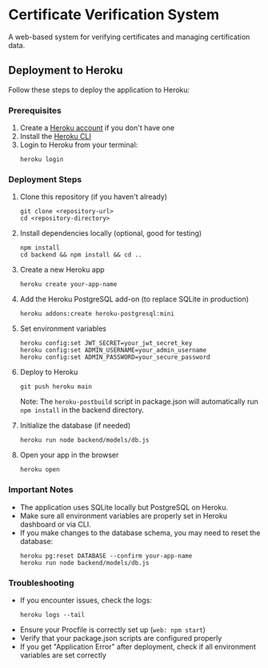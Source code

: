 # Certificate Verification System

A web-based system for verifying certificates and managing certification data.

## Deployment to Heroku

Follow these steps to deploy the application to Heroku:

### Prerequisites

1. Create a [Heroku account](https://signup.heroku.com/) if you don't have one
2. Install the [Heroku CLI](https://devcenter.heroku.com/articles/heroku-cli)
3. Login to Heroku from your terminal:
   ```
   heroku login
   ```

### Deployment Steps

1. Clone this repository (if you haven't already)
   ```
   git clone <repository-url>
   cd <repository-directory>
   ```

2. Install dependencies locally (optional, good for testing)
   ```
   npm install
   cd backend && npm install && cd ..
   ```

3. Create a new Heroku app
   ```
   heroku create your-app-name
   ```

4. Add the Heroku PostgreSQL add-on (to replace SQLite in production)
   ```
   heroku addons:create heroku-postgresql:mini
   ```

5. Set environment variables
   ```
   heroku config:set JWT_SECRET=your_jwt_secret_key
   heroku config:set ADMIN_USERNAME=your_admin_username
   heroku config:set ADMIN_PASSWORD=your_secure_password
   ```

6. Deploy to Heroku
   ```
   git push heroku main
   ```
   
   Note: The `heroku-postbuild` script in package.json will automatically run `npm install` in the backend directory.

7. Initialize the database (if needed)
   ```
   heroku run node backend/models/db.js
   ```

8. Open your app in the browser
   ```
   heroku open
   ```

### Important Notes

- The application uses SQLite locally but PostgreSQL on Heroku.
- Make sure all environment variables are properly set in Heroku dashboard or via CLI.
- If you make changes to the database schema, you may need to reset the database:
  ```
  heroku pg:reset DATABASE --confirm your-app-name
  heroku run node backend/models/db.js
  ```

### Troubleshooting

- If you encounter issues, check the logs:
  ```
  heroku logs --tail
  ```
- Ensure your Procfile is correctly set up (`web: npm start`)
- Verify that your package.json scripts are configured properly
- If you get "Application Error" after deployment, check if all environment variables are set correctly 